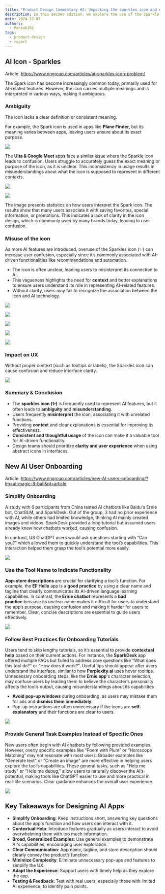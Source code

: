 ```yaml
---
title: "Product Design Commentary #2: Unpacking the sparkles icon and AI onboarding challenges"
description: In this second edition, we explore the use of the Sparkle (✨) icon for AI-driven features and the common confusion it creates for users. It covers best practices for designing effective onboarding for AI tools, highlighting the importance of clear communication, contextual help, and easy-to-follow tutorials to ensure a smooth user experience. By focusing on these elements, designers can enhance user understanding and engagement with AI features.
date: 2024-10-07
authors:
  - Maniub102
tags:
  - product-design
  - report
---
```


## AI Icon - Sparkles

Article: <https://www.nngroup.com/articles/ai-sparkles-icon-problem/>

The Spark icon has become increasingly common today, primarily used for AI-related features. However, the icon carries multiple meanings and is interpreted in various ways, making it ambiguous.

### Ambiguity

The icon lacks a clear definition or consistent meaning.

For example, the Spark icon is used in apps like **Plane Finder,** but its meaning varies between apps, leaving users unsure about its exact purpose.

![](assets/2-product-design-commentary-plane-finder.png)

The **Ulta & Google Meet** apps face a similar issue where the Sparkle icon leads to confusion. Users struggle to accurately guess the exact meaning or purpose of the icon, as it is unclear. This inconsistency in usage results in misunderstandings about what the icon is supposed to represent in different contexts.

![](assets/2-product-design-commentary-ulta.png)

![](assets/2-product-design-commentary-google-meet.png)

The image presents statistics on how users interpret the Spark icon. The results show that many users associate it with saving favorites, special information, or promotions. This indicates a lack of clarity in the icon design, which is commonly used by many brands today, leading to user confusion.

### Misuse of the icon

As more AI features are introduced, overuse of the Sparkles icon (✨) can increase user confusion, especially since it’s commonly associated with AI-driven functionalities like recommendations and automation.

- The icon is often unclear, leading users to misinterpret its connection to AI.
- This vagueness highlights the need for **context** and better explanations to ensure users understand its role in representing AI-related features.
- Without clarity, users may fail to recognize the association between the icon and AI technology.

![](assets/2-product-design-commentary-figma.png)

![](assets/2-product-design-commentary-figma-design.png)

![](assets/2-product-design-commentary-figma-view.png)

![](assets/2-product-design-commentary-interview.png)

![](assets/2-product-design-commentary-nylas.png)

### Impact on UX

Without proper context (such as tooltips or labels), the Sparkles icon can cause confusion and reduce interface clarity.

![](assets/2-product-design-commentary-compare.png)

### Summary & Conclusion

- The **sparkles icon (✨)** is frequently used to represent AI features, but it often leads to **ambiguity** and **misunderstanding**.
- Users frequently **misinterpret** the icon, associating it with unrelated functions.
- Providing **context** and clear explanations is essential for improving its effectiveness.
- **Consistent and thoughtful usage** of the icon can make it a valuable tool for AI-driven functionality.
- Design teams should prioritize **clarity and user experience** when using abstract icons in interfaces.

## New AI User Onboarding

Article: <https://www.nngroup.com/articles/new-AI-users-onboarding/?lm=ai-magic-8-ball&pt=article>

### Simplify Onboarding

A study with 6 participants from China tested AI chatbots like Baidu's Ernie bot, ChatGLM, and SparkDesk. Out of the group, 3 had no prior experience with AI, while others had limited knowledge, thinking AI mainly created images and videos. SparkDesk provided a long tutorial but assumed users already knew how chatbots worked, causing confusion.

In contrast, US ChatGPT users would ask questions starting with “Can you?” which allowed them to quickly understand the tool’s capabilities. This interaction helped them grasp the tool’s potential more easily.

![](assets/2-product-design-commentary-example.png)

### Use the Tool Name to Indicate Functionality

**App-store descriptions** are crucial for clarifying a tool’s function. For example, the **EF Hello** app is a **good practice** by using a clear name and tagline that clearly communicates its AI-driven language learning capabilities. In contrast, the **Ernie chatbot** represents a **bad practice** because its unclear name makes it difficult for users to understand the app’s purpose, causing confusion and making it harder for users to remember. Clear, concise descriptions are essential to guide users effectively.

![](assets/2-product-design-commentary-app.png)

### Follow Best Practices for Onboarding Tutorials

Users tend to skip lengthy tutorials, so it’s essential to provide **contextual help** based on their current actions. For instance, the **SparkDesk** app offered multiple FAQs but failed to address core questions like "What does this tool do?" or "How does it work?". Useful tips should appear after users understand the interface, similar to how **Perplexity.ai** uses hover tooltips. Unnecessary onboarding steps, like the **Ernie app**'s character selection, may confuse users by leading them to believe the character’s personality affects the tool’s output, causing misunderstandings about its capabilities

- **Avoid pop-up windows** during onboarding, as users may mistake them for ads and **dismiss them immediately**.
- Pop-up instructions are often unnecessary if the icons are **self-explanatory** and their functions are clear to users.

![](assets/2-product-design-commentary-application.png)

### Provide General Task Examples Instead of Specific Ones

New users often begin with AI chatbots by following provided examples. However, overly specific examples like “Poem with Plum” or “Horoscope Matching” may not resonate with most users. Broader examples like "Generate text" or "Create an image" are more effective in helping users explore the tool’s capabilities. These general tasks, such as "Help me study" or "Help me debug," allow users to naturally discover the AI’s potential, making tools like ChatGPT easier to use and more practical in real-life scenarios. Clear guidance enhances the overall user experience.

![](assets/2-product-design-commentary-example.png)

## Key Takeaways for Designing AI Apps

- **Simplify Onboarding**: Keep instructions short, answering key questions about the app's function and how users can interact with it.
- **Contextual Help**: Introduce features gradually as users interact to avoid overwhelming them with too much information.
- **Broad, Generalized Examples**: Use general examples to demonstrate AI's capabilities, encouraging user exploration.
- **Clear Communication**: App name, tagline, and store description should clearly convey the product’s function.
- **Minimize Complexity**: Eliminate unnecessary pop-ups and features to simplify the UX.
- **Adapt the Experience**: Support users with timely help as they explore the app.
- **Testing & Feedback**: Test with real users, especially those with limited AI experience, to identify pain points.

